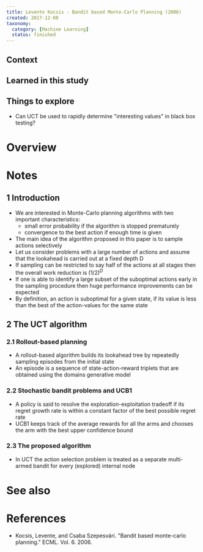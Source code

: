 ```yaml
---
title: Levente Kocsis - Bandit based Monte-Carlo Planning (2006)
created: 2017-12-08
taxonomy:
  category: [Machine Learning]
  status: finished
---
```


## Context

## Learned in this study

## Things to explore
* Can UCT be used to rapidly determine "interesting values" in black box testing?

# Overview

# Notes
## 1 Introduction
* We are interested in Monte-Carlo planning algorithms with two important characteristics:
	* small error probability if the algorithm is stopped prematurely
	* convergence to the best action if enough time is given
* The main idea of the algorithm proposed in this paper is to sample actions selectively
* Let us consider problems with a large number of actions and assume that the lookahead is carried out at a fixed depth D
* If sampling can be restricted to say half of the actions at all stages then the overall work reduction is $(1/2)^D$
* If one is able to identify a large subset of the suboptimal actions early in the sampling procedure then huge performance improvements can be expected
* By definition, an action is suboptimal for a given state, if its value is less than the best of the action-values for the same state

## 2 The UCT algorithm
### 2.1 Rollout-based planning
* A rollout-based algorithm builds its lookahead tree by repeatedly sampling episodes from the initial state
* An episode is a sequence of state-action-reward triplets that are obtained using the domains generative model

### 2.2 Stochastic bandit problems and UCB1
* A policy is said to resolve the exploration-exploitation tradeoff if its regret growth rate is within a constant factor of the best possible regret rate
* UCB1 keeps track of the average rewards for all the arms and chooses the arm with the best upper confidence bound

### 2.3 The proposed algorithm
* In UCT the action selection problem is treated as a separate multi-armed bandit for every (explored) internal node

# See also

# References
* Kocsis, Levente, and Csaba Szepesvári. "Bandit based monte-carlo planning." ECML. Vol. 6. 2006.